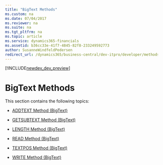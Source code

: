```yaml
---
title: "BigText Methods"
ms.custom: na
ms.date: 07/04/2017
ms.reviewer: na
ms.suite: na
ms.tgt_pltfrm: na
ms.topic: article
ms.service: dynamics365-financials
ms.assetid: b36cc33e-41f7-4845-82f8-233249592773
author: SusanneWindfeldPedersen
redirect_url: /dynamics365/business-central/dev-itpro/developer/methods/devenv-al-method-reference
---
```


[!INCLUDE[newdev_dev_preview](../includes/newdev_dev_preview.md)]

# BigText Methods
This section contains the following topics:  
  
-   [ADDTEXT Method \(BigText\)](devenv-addtext-method-bigtext.md)  
  
-   [GETSUBTEXT Method \(BigText\)](devenv-getsubtext-method-bigtext.md)  
  
-   [LENGTH Method \(BigText\)](devenv-length-method-bigtext.md)  
  
-   [READ Method \(BigText\)](devenv-read-method-bigtext.md)  
  
-   [TEXTPOS Method \(BigText\)](devenv-textpos-method-bigtext.md)  
  
-   [WRITE Method \(BigText\)](devenv-write-method-bigtext.md)